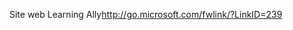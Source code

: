 <Token xmlns:xlink="http://www.w3.org/1999/xlink"><externalLink xmlns="http://ddue.schemas.microsoft.com/authoring/2003/5"><linkText>Site web Learning Ally</linkText><linkUri>http://go.microsoft.com/fwlink/?LinkID=239</linkUri></externalLink></Token>

<!--HONumber=Jul16_HO3-->


